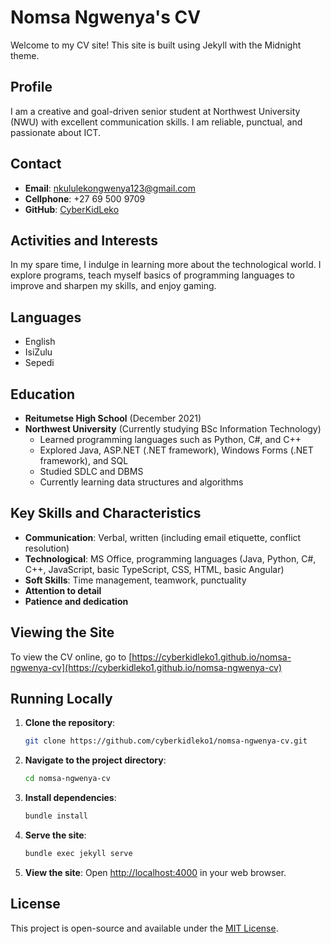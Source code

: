 # Nomsa Ngwenya's CV

Welcome to my CV site! This site is built using Jekyll with the Midnight theme.

## Profile

I am a creative and goal-driven senior student at Northwest University (NWU) with excellent communication skills. I am reliable, punctual, and passionate about ICT.

## Contact

- **Email**: [nkululekongwenya123@gmail.com](mailto:nkululekongwenya123@gmail.com)
- **Cellphone**: +27 69 500 9709
- **GitHub**: [CyberKidLeko](https://github.com/CyberKidLeko)

## Activities and Interests

In my spare time, I indulge in learning more about the technological world. I explore programs, teach myself basics of programming languages to improve and sharpen my skills, and enjoy gaming.

## Languages

- English
- IsiZulu
- Sepedi

## Education

- **Reitumetse High School** (December 2021)
- **Northwest University** (Currently studying BSc Information Technology)
  - Learned programming languages such as Python, C#, and C++
  - Explored Java, ASP.NET (.NET framework), Windows Forms (.NET framework), and SQL
  - Studied SDLC and DBMS
  - Currently learning data structures and algorithms

## Key Skills and Characteristics

- **Communication**: Verbal, written (including email etiquette, conflict resolution)
- **Technological**: MS Office, programming languages (Java, Python, C#, C++, JavaScript, basic TypeScript, CSS, HTML, basic Angular)
- **Soft Skills**: Time management, teamwork, punctuality
- **Attention to detail**
- **Patience and dedication**

## Viewing the Site

To view the CV online, go to [https://cyberkidleko1.github.io/nomsa-ngwenya-cv](https://cyberkidleko1.github.io/nomsa-ngwenya-cv)

## Running Locally

1. **Clone the repository**:
    ```bash
    git clone https://github.com/cyberkidleko1/nomsa-ngwenya-cv.git
    ```
2. **Navigate to the project directory**:
    ```bash
    cd nomsa-ngwenya-cv
    ```
3. **Install dependencies**:
    ```bash
    bundle install
    ```
4. **Serve the site**:
    ```bash
    bundle exec jekyll serve
    ```
5. **View the site**: Open [http://localhost:4000](http://localhost:4000) in your web browser.

## License

This project is open-source and available under the [MIT License](LICENSE).
